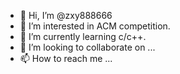 - 👋 Hi, I’m @zxy888666
- 👀 I’m interested in ACM competition.
- 🌱 I’m currently learning c/c++.
- 💞️ I’m looking to collaborate on ...
- 📫 How to reach me ...

<!---
zxy888666/zxy888666 is a ✨ special ✨ repository because its `README.md` (this file) appears on your GitHub profile.
You can click the Preview link to take a look at your changes.
--->
